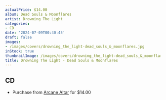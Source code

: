 ```yaml
---
actualPrice: $14.00
album: Dead Souls & Moonflares
artist: Drowning The Light
categories:
- CD
date: '2024-07-09T00:40:45'
draft: false
images:
- /images/covers/drowning_the_light-dead_souls_&_moonflares.jpg
inStock: true
thumbnailImage: /images/covers/drowning_the_light-dead_souls_&_moonflares-thumb.jpg
title: Drowning The Light - Dead Souls & Moonflares
---
```


## CD
* Purchase from [Arcane Altar](https://arcanealtar.bigcartel.com/product/drowning-the-light-dead-souls-moonflares-cd) for $14.00
